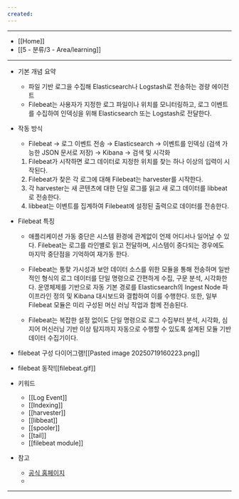 ```yaml
---
created:
---
```


---
- [[Home]]
- [[5 - 분류/3 - Area/learning]]
---

- 기본 개념 요약
	- 파일 기반 로그을 수집해 Elasticsearch나 Logstash로 전송하는 경량 에이전트
	- Filebeat는 사용자가 지정한 로그 파일이나 위치를 모니터링하고, 로그 이벤트를 수집하여 인덱싱을 위해 Elasticsearch 또는 Logstash로 전달한다.
	
- 작동 방식
	- Filebeat → 로그 이벤트 전송 → Elasticsearch → 이벤트를 인덱싱 (검색 가능한 JSON 문서로 저장) → Kibana → 검색 및 시각화
	1. Filebeat가 시작하면 로그 데이터로 지정한 위치를 찾는 하나 이상의 입력이 시작된다.
	2. Filebeat가 찾은 각 로그에 대해 Filebeat는 harvester를 시작한다.
	3. 각 harvester는 새 콘텐츠에 대한 단일 로그를 읽고 새 로그 데이터를 libbeat로 전송한다.
	4. libbeat는 이벤트를 집계하여 Filebeat에 설정된 출력으로 데이터를 전송한다.

- Filebeat 특징
	- 애플리케이션 가동 중단은 시스템 환경에 관계없이 언제 어디서나 일어날 수 있다. Filebeat는 로그를 라인별로 읽고 전달하며, 시스템이 중다되는 경우에도 마지막 중단점을 기억하여 재가동 한다.
	  
	- Filebeat는 통핮 가시성과 보안 데이터 소스를 위한 모듈을 통해 전송하며 일반적인 형식의 로그 데이터를 단일 명령으로 간편하게 수집, 구문 분석, 시각화한다. 운영체제를 기반으로 자동 기본 경로를 Elasticsearch의 Ingest Node 파이프라인 정의 및 Kibana 대시보드와 결합하여 이를 수행한다. 또한, 일부 Filebeat 모듈은 미리 구성된 머신 러닝 작업과 함께 전송된다.
	  
	- Filebeat는 복잡한 설정 없이도 단일 명령으로 로그 수집부터 분석, 시각화, 심지어 머신러닝 기반 이상 탐지까지 자동으로 수행할 수 있도록 설계된 모듈 기반 데이터 수집기이다.

- filebeat 구성 다이어그램![[Pasted image 20250719160223.png]]

- filebeat 동작![[filebeat.gif]]


- 키워드
	- [[Log Event]]
	- [[Indexing]]
	- [[harvester]]
	- [[libbeat]]
	- [[spooler]]
	- [[tail]]
	- [[filebeat module]]

- 참고
	- [공식 홈페이지](https://www.elastic.co/docs/reference/beats/filebeat)
	- 

---